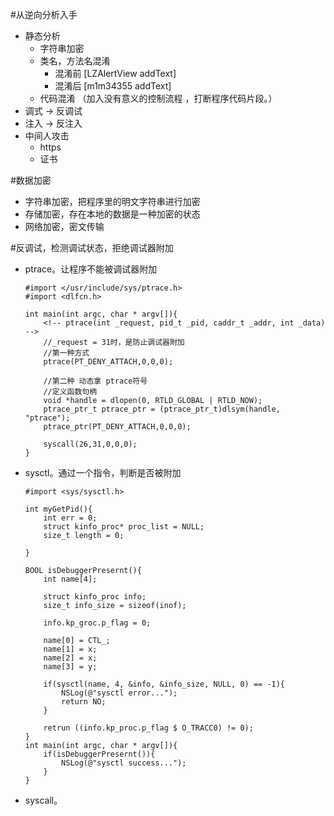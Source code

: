 #从逆向分析入手
- 静态分析
  - 字符串加密
  - 类名，方法名混淆
    - 混淆前 [LZAlertView addText]
    - 混淆后 [m1m34355 addText]
  - 代码混淆 （加入没有意义的控制流程 ，打断程序代码片段。） 
- 调式 -> 反调试
- 注入 -> 反注入
- 中间人攻击
  - https 
  - 证书

#数据加密
- 字符串加密，把程序里的明文字符串进行加密
- 存储加密，存在本地的数据是一种加密的状态
- 网络加密，密文传输

#反调试，检测调试状态，拒绝调试器附加
- ptrace。让程序不能被调试器附加
  ```
  #import </usr/include/sys/ptrace.h>
  #import <dlfcn.h>

  int main(int argc, char * argv[]){
      <!-- ptrace(int _request, pid_t _pid, caddr_t _addr, int _data) -->
      //_request = 31时，是防止调试器附加
      //第一种方式
      ptrace(PT_DENY_ATTACH,0,0,0);

      //第二种 动态拿 ptrace符号
      //定义函数句柄
      void *handle = dlopen(0, RTLD_GLOBAL | RTLD_NOW);
      ptrace_ptr_t ptrace_ptr = (ptrace_ptr_t)dlsym(handle, "ptrace");
      ptrace_ptr(PT_DENY_ATTACH,0,0,0);
      
      syscall(26,31,0,0,0);
  }
  ```
- sysctl。通过一个指令，判断是否被附加
  ```
  #import <sys/sysctl.h>

  int myGetPid(){
      int err = 0;
      struct kinfo_proc* proc_list = NULL;
      size_t length = 0;
      
  }

  BOOL isDebuggerPresernt(){
      int name[4];

      struct kinfo_proc info;
      size_t info_size = sizeof(inof);

      info.kp_groc.p_flag = 0;

      name[0] = CTL_;
      name[1] = x;
      name[2] = x;
      name[3] = y;

      if(sysctl(name, 4, &info, &info_size, NULL, 0) == -1){
          NSLog(@"sysctl error...");
          return NO;
      }

      retrun ((info.kp_proc.p_flag $ O_TRACC0) != 0);
  }
  int main(int argc, char * argv[]){
      if(isDebuggerPresernt()){
          NSLog(@"sysctl success...");
      }
  }
  ```
- syscall。
